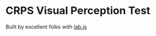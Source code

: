 CRPS Visual Perception Test
============


Built by excellent folks with [lab.js](https://lab.js.org)